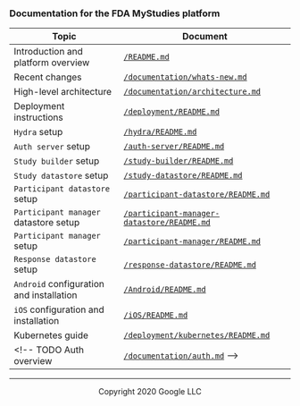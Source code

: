 <!--
 Copyright 2020 Google LLC
 Use of this source code is governed by an MIT-style
 license that can be found in the LICENSE file or at
 https://opensource.org/licenses/MIT.
-->

### Documentation for the FDA MyStudies platform

Topic | Document
--------|--------------
Introduction and platform overview | [`/README.md`](/README.md)
Recent changes | [`/documentation/whats-new.md`](/documentation/whats-new.md)
High-level architecture | [`/documentation/architecture.md`](/documentation/architecture.md)
Deployment instructions | [`/deployment/README.md`](/deployment/README.md)
`Hydra` setup | [`/hydra/README.md`](/hydra/README.md)
`Auth server` setup | [`/auth-server/README.md`](/auth-server/README.md)
`Study builder` setup | [`/study-builder/README.md`](/study-builder/README.md)
`Study datastore` setup | [`/study-datastore/README.md`](/study-datastore/README.md)
`Participant datastore` setup | [`/participant-datastore/README.md`](/participant-datastore/README.md)
`Participant manager` datastore setup | [`/participant-manager-datastore/README.md`](/participant-manager-datastore/README.md)
`Participant manager` setup | [`/participant-manager/README.md`](/participant-manager/README.md)
`Response datastore` setup | [`/response-datastore/README.md`](/response-datastore/README.md)
`Android` configuration and installation | [`/Android/README.md`](/Android/README.md)
`iOS` configuration and installation  | [`/iOS/README.md`](/iOS/README.md)
Kubernetes guide | [`/deployment/kubernetes/README.md`](/deployment/kubernetes/README.md)
<!-- TODO Auth overview | [`/documentation/auth.md`](/documentation/auth.md) -->

<!-- TODO Add the following rows to the table after Deployment but before Hydra

Study builder user guide | [`/documentation/study-builder-user-guide.md`](/documentation/study-builder-user-guide.md) Participant manager user guide | [`/documentation/participant-manager-user-guide.md`](/documentation/participant-manager-user-guide.md)
Mobile application user guide | [`/documentation/mobile-user-guide.md`](/documentation/mobile-user-guide.md)

-->

***
<p align="center">Copyright 2020 Google LLC</p>

